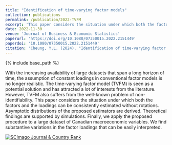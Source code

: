 ```yaml
---
title: "Identification of time-varying factor models"
collection: publications
permalink: /publication/2022-TVFM
excerpt: 'This paper considers the situation under which both the factors and the loadings of TVFM can be consistently estimated without rotations.'
date: 2022-11-30
venue: 'Journal of Business & Economic Statistics'
paperurl: 'https://doi.org/10.1080/07350015.2022.2151449'
paperdoi: '10.1080/07350015.2022.2151449'
citation: 'Cheung, Y.L. (2024). "Identification of time-varying factor models" <i>Journal of Business & Economic Statistics</i>, 42(1), 76-49.'
---
```

{% include base_path %}

With the increasing availability of large datasets that span a long horizon of time, the assumption of constant loadings in conventional factor models is no longer realistic. The time-varying factor model (TVFM) is seen as a potential solution and has attracted a lot of interests from the literature. However, TVFM also suffers from the well-known problem of non-identifiability. This paper considers the situation under which both the factors and the loadings can be consistently estimated without rotations. Asymptotic distributions of the proposed estimators are derived. Theoretical findings are supported by simulations. Finally, we apply the proposed procedure to a large dataset of Canadian macroeconomic variables. We find substantive variations in the factor loadings that can be easily interpreted.


<a href="https://www.scimagojr.com/journalsearch.php?q=27162&amp;tip=sid&amp;exact=no" title="SCImago Journal &amp; Country Rank"><img border="0" src="https://www.scimagojr.com/journal_img.php?id=27162" alt="SCImago Journal &amp; Country Rank"  /></a>
